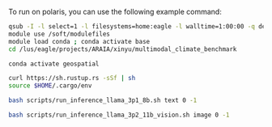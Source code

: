 To run on polaris, you can use the following example command:
```bash
qsub -I -l select=1 -l filesystems=home:eagle -l walltime=1:00:00 -q debug -A ARAIA
module use /soft/modulefiles
module load conda ; conda activate base
cd /lus/eagle/projects/ARAIA/xinyu/multimodal_climate_benchmark

conda activate geospatial

curl https://sh.rustup.rs -sSf | sh
source $HOME/.cargo/env

bash scripts/run_inference_llama_3p1_8b.sh text 0 -1

bash scripts/run_inference_llama_3p2_11b_vision.sh image 0 -1
```

